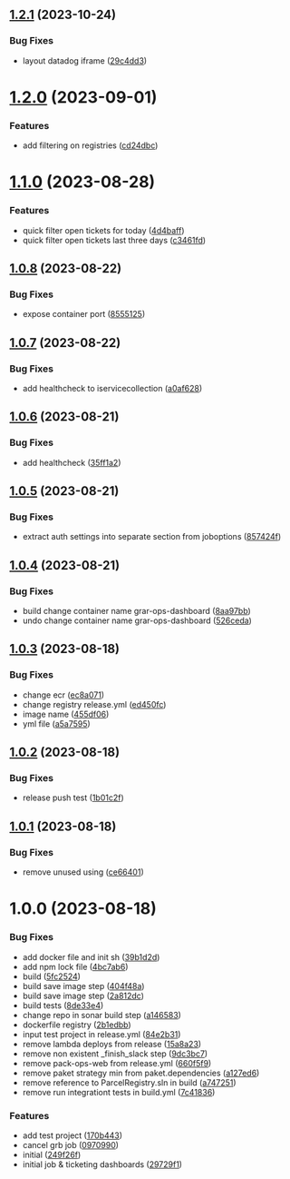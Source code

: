 ## [1.2.1](https://github.com/Informatievlaanderen/basisregisters-ops/compare/v1.2.0...v1.2.1) (2023-10-24)


### Bug Fixes

* layout datadog iframe ([29c4dd3](https://github.com/Informatievlaanderen/basisregisters-ops/commit/29c4dd378beb25e621069bb15cb8475ef0e9c5ea))

# [1.2.0](https://github.com/Informatievlaanderen/basisregisters-ops/compare/v1.1.0...v1.2.0) (2023-09-01)


### Features

* add filtering on registries ([cd24dbc](https://github.com/Informatievlaanderen/basisregisters-ops/commit/cd24dbcfab4aa939040d3d63bade4f807759da98))

# [1.1.0](https://github.com/Informatievlaanderen/basisregisters-ops/compare/v1.0.8...v1.1.0) (2023-08-28)


### Features

* quick filter open tickets for today ([4d4baff](https://github.com/Informatievlaanderen/basisregisters-ops/commit/4d4baff3c5fd8355b5862680d803625f3f57d7aa))
* quick filter open tickets last three days ([c3461fd](https://github.com/Informatievlaanderen/basisregisters-ops/commit/c3461fdf656f740355fa7f177299ea616d1dd954))

## [1.0.8](https://github.com/Informatievlaanderen/basisregisters-ops/compare/v1.0.7...v1.0.8) (2023-08-22)


### Bug Fixes

* expose container port ([8555125](https://github.com/Informatievlaanderen/basisregisters-ops/commit/8555125f4977647f031f7ca36876ba45c7ffc1d8))

## [1.0.7](https://github.com/Informatievlaanderen/basisregisters-ops/compare/v1.0.6...v1.0.7) (2023-08-22)


### Bug Fixes

* add healthcheck to iservicecollection ([a0af628](https://github.com/Informatievlaanderen/basisregisters-ops/commit/a0af6288526fcb4fd26da1edf429a881584c661c))

## [1.0.6](https://github.com/Informatievlaanderen/basisregisters-ops/compare/v1.0.5...v1.0.6) (2023-08-21)


### Bug Fixes

* add healthcheck ([35ff1a2](https://github.com/Informatievlaanderen/basisregisters-ops/commit/35ff1a23e8a8ca25563664f661b0d90c0ab740b7))

## [1.0.5](https://github.com/Informatievlaanderen/basisregisters-ops/compare/v1.0.4...v1.0.5) (2023-08-21)


### Bug Fixes

* extract auth settings into separate section from joboptions ([857424f](https://github.com/Informatievlaanderen/basisregisters-ops/commit/857424faaa158b5ca9e8c88b7b3a3e0c0f83bb3a))

## [1.0.4](https://github.com/Informatievlaanderen/basisregisters-ops/compare/v1.0.3...v1.0.4) (2023-08-21)


### Bug Fixes

* build change container name grar-ops-dashboard ([8aa97bb](https://github.com/Informatievlaanderen/basisregisters-ops/commit/8aa97bbcbdf5ba4c34c6f589a4fee35b084f0086))
* undo change container name grar-ops-dashboard ([526ceda](https://github.com/Informatievlaanderen/basisregisters-ops/commit/526cedaad8148a48f1bc3c2127e2f7bec33f99f8))

## [1.0.3](https://github.com/Informatievlaanderen/basisregisters-ops/compare/v1.0.2...v1.0.3) (2023-08-18)


### Bug Fixes

* change ecr ([ec8a071](https://github.com/Informatievlaanderen/basisregisters-ops/commit/ec8a07164ed6241d2fa22069b33040a89bd4f2f1))
* change registry release.yml ([ed450fc](https://github.com/Informatievlaanderen/basisregisters-ops/commit/ed450fcec34c476947a9bac5cf08eb6b9a9c4121))
* image name ([455df06](https://github.com/Informatievlaanderen/basisregisters-ops/commit/455df06038902c74665a5b60e8f5aefa6605154e))
* yml file ([a5a7595](https://github.com/Informatievlaanderen/basisregisters-ops/commit/a5a759554e610d8b9145f62d4464fe56ac723235))

## [1.0.2](https://github.com/Informatievlaanderen/basisregisters-ops/compare/v1.0.1...v1.0.2) (2023-08-18)


### Bug Fixes

* release push test ([1b01c2f](https://github.com/Informatievlaanderen/basisregisters-ops/commit/1b01c2ff3006e2751d8343a888a122fa301b8c76))

## [1.0.1](https://github.com/Informatievlaanderen/basisregisters-ops/compare/v1.0.0...v1.0.1) (2023-08-18)


### Bug Fixes

* remove unused using ([ce66401](https://github.com/Informatievlaanderen/basisregisters-ops/commit/ce66401a4b8a554271d1e15e4adbdb1434663db9))

# 1.0.0 (2023-08-18)


### Bug Fixes

* add docker file and init sh ([39b1d2d](https://github.com/Informatievlaanderen/basisregisters-ops/commit/39b1d2db71bda831ade268267a39a53d1c057727))
* add npm lock file ([4bc7ab6](https://github.com/Informatievlaanderen/basisregisters-ops/commit/4bc7ab646a221202a834c64c52711d8fa8396bea))
* build ([5fc2524](https://github.com/Informatievlaanderen/basisregisters-ops/commit/5fc252419d7e05556a2337e95ed68670de49039f))
* build save image step ([404f48a](https://github.com/Informatievlaanderen/basisregisters-ops/commit/404f48a20ed98b9f1ba5c24899c95247d1ad2356))
* build save image step ([2a812dc](https://github.com/Informatievlaanderen/basisregisters-ops/commit/2a812dcfcf3a60863e848aa245c7eeb00687355f))
* build tests ([8de33e4](https://github.com/Informatievlaanderen/basisregisters-ops/commit/8de33e43a37cf96c9cd089e5c808f3fb915e8fba))
* change repo in sonar build step ([a146583](https://github.com/Informatievlaanderen/basisregisters-ops/commit/a146583d363af7cb3cb3d0361f2de21a37f68ae3))
* dockerfile registry ([2b1edbb](https://github.com/Informatievlaanderen/basisregisters-ops/commit/2b1edbbdafcbffc68b7f92c1c3fcd5bb23942eec))
* input test project in release.yml ([84e2b31](https://github.com/Informatievlaanderen/basisregisters-ops/commit/84e2b31157a7d4670d89dcd07e71c2a439e78ab6))
* remove lambda deploys from release ([15a8a23](https://github.com/Informatievlaanderen/basisregisters-ops/commit/15a8a23acdb8a9fafdcaaccb855b1205fc7c3ec2))
* remove non existent _finish_slack step ([9dc3bc7](https://github.com/Informatievlaanderen/basisregisters-ops/commit/9dc3bc71b7bca3857e13a79dc8a9dc65d0c0c1b5))
* remove pack-ops-web from release.yml ([660f5f9](https://github.com/Informatievlaanderen/basisregisters-ops/commit/660f5f9ec11235ae32f7fc15eea7420c7bff4e49))
* remove paket strategy min from paket.dependencies ([a127ed6](https://github.com/Informatievlaanderen/basisregisters-ops/commit/a127ed6b2c5eeee3a0002cd331d9b587900b0cfb))
* remove reference to ParcelRegistry.sln in build ([a747251](https://github.com/Informatievlaanderen/basisregisters-ops/commit/a747251dc41fb15992759571afeaae31acd2734c))
* remove run integrationt tests in build.yml ([7c41836](https://github.com/Informatievlaanderen/basisregisters-ops/commit/7c418362c1a9214f2d0869bb15d2d513e0c935a2))


### Features

* add test project ([170b443](https://github.com/Informatievlaanderen/basisregisters-ops/commit/170b443c2d426aeb7bdefa6b8d2d0d4689f9f5e3))
* cancel grb job ([0970990](https://github.com/Informatievlaanderen/basisregisters-ops/commit/0970990fa759fd9fb8658ab60b5d63edea39bf3a))
* initial ([249f26f](https://github.com/Informatievlaanderen/basisregisters-ops/commit/249f26f3d8c769873d4112f8755c36deb47cdd4c))
* initial job & ticketing dashboards ([29729f1](https://github.com/Informatievlaanderen/basisregisters-ops/commit/29729f1ad4010e75d56bd78867de335e9ac7c665))
